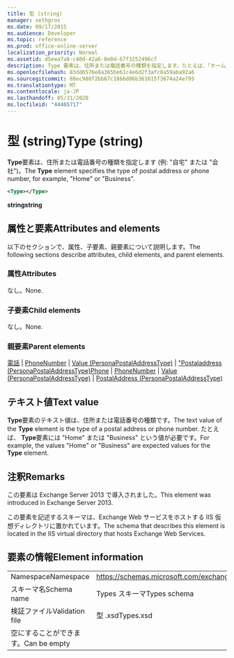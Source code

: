 ```yaml
---
title: 型 (string)
manager: sethgros
ms.date: 09/17/2015
ms.audience: Developer
ms.topic: reference
ms.prod: office-online-server
localization_priority: Normal
ms.assetid: d5eea7a8-c40d-42a6-8e0d-67f3252496cf
description: Type 要素は、住所または電話番号の種類を指定します。たとえば、「ホーム」または「ビジネス」です。
ms.openlocfilehash: 83dd6576e8a365be61c4e6d2f3afc8a59aba92a6
ms.sourcegitcommit: 88ec988f2bb67c1866d06b361615f3674a24e795
ms.translationtype: MT
ms.contentlocale: ja-JP
ms.lasthandoff: 05/31/2020
ms.locfileid: "44465717"
---
```

# <a name="type-string"></a><span data-ttu-id="428ba-103">型 (string)</span><span class="sxs-lookup"><span data-stu-id="428ba-103">Type (string)</span></span>

<span data-ttu-id="428ba-104">**Type**要素は、住所または電話番号の種類を指定します (例: "自宅" または "会社")。</span><span class="sxs-lookup"><span data-stu-id="428ba-104">The **Type** element specifies the type of postal address or phone number, for example, "Home" or "Business".</span></span> 
  
```XML
<Type></Type>
```

 <span data-ttu-id="428ba-105">**string**</span><span class="sxs-lookup"><span data-stu-id="428ba-105">**string**</span></span>
## <a name="attributes-and-elements"></a><span data-ttu-id="428ba-106">属性と要素</span><span class="sxs-lookup"><span data-stu-id="428ba-106">Attributes and elements</span></span>

<span data-ttu-id="428ba-107">以下のセクションで、属性、子要素、親要素について説明します。</span><span class="sxs-lookup"><span data-stu-id="428ba-107">The following sections describe attributes, child elements, and parent elements.</span></span>
  
### <a name="attributes"></a><span data-ttu-id="428ba-108">属性</span><span class="sxs-lookup"><span data-stu-id="428ba-108">Attributes</span></span>

<span data-ttu-id="428ba-109">なし。</span><span class="sxs-lookup"><span data-stu-id="428ba-109">None.</span></span>
  
### <a name="child-elements"></a><span data-ttu-id="428ba-110">子要素</span><span class="sxs-lookup"><span data-stu-id="428ba-110">Child elements</span></span>

<span data-ttu-id="428ba-111">なし。</span><span class="sxs-lookup"><span data-stu-id="428ba-111">None.</span></span>
  
### <a name="parent-elements"></a><span data-ttu-id="428ba-112">親要素</span><span class="sxs-lookup"><span data-stu-id="428ba-112">Parent elements</span></span>

<span data-ttu-id="428ba-113">[電話](phone.md)  | [PhoneNumber](phonenumber.md)  | [Value (PersonaPostalAddressType)](value-personapostaladdresstype.md)  | ["Postaladdress (PersonaPostalAddressType)](postaladdress-personapostaladdresstype.md)</span><span class="sxs-lookup"><span data-stu-id="428ba-113">[Phone](phone.md) | [PhoneNumber](phonenumber.md) | [Value (PersonaPostalAddressType)](value-personapostaladdresstype.md) | [PostalAddress (PersonaPostalAddressType)](postaladdress-personapostaladdresstype.md)</span></span>
  
## <a name="text-value"></a><span data-ttu-id="428ba-114">テキスト値</span><span class="sxs-lookup"><span data-stu-id="428ba-114">Text value</span></span>

<span data-ttu-id="428ba-115">**Type**要素のテキスト値は、住所または電話番号の種類です。</span><span class="sxs-lookup"><span data-stu-id="428ba-115">The text value of the **Type** element is the type of a postal address or phone number.</span></span> <span data-ttu-id="428ba-116">たとえば、 **Type**要素には "Home" または "Business" という値が必要です。</span><span class="sxs-lookup"><span data-stu-id="428ba-116">For example, the values "Home" or "Business" are expected values for the **Type** element.</span></span> 
  
## <a name="remarks"></a><span data-ttu-id="428ba-117">注釈</span><span class="sxs-lookup"><span data-stu-id="428ba-117">Remarks</span></span>

<span data-ttu-id="428ba-118">この要素は Exchange Server 2013 で導入されました。</span><span class="sxs-lookup"><span data-stu-id="428ba-118">This element was introduced in Exchange Server 2013.</span></span>
  
<span data-ttu-id="428ba-119">この要素を記述するスキーマは、Exchange Web サービスをホストする IIS 仮想ディレクトリに置かれています。</span><span class="sxs-lookup"><span data-stu-id="428ba-119">The schema that describes this element is located in the IIS virtual directory that hosts Exchange Web Services.</span></span>
  
## <a name="element-information"></a><span data-ttu-id="428ba-120">要素の情報</span><span class="sxs-lookup"><span data-stu-id="428ba-120">Element information</span></span>

|||
|:-----|:-----|
|<span data-ttu-id="428ba-121">Namespace</span><span class="sxs-lookup"><span data-stu-id="428ba-121">Namespace</span></span>  <br/> |https://schemas.microsoft.com/exchange/services/2006/types  <br/> |
|<span data-ttu-id="428ba-122">スキーマ名</span><span class="sxs-lookup"><span data-stu-id="428ba-122">Schema name</span></span>  <br/> |<span data-ttu-id="428ba-123">Types スキーマ</span><span class="sxs-lookup"><span data-stu-id="428ba-123">Types schema</span></span>  <br/> |
|<span data-ttu-id="428ba-124">検証ファイル</span><span class="sxs-lookup"><span data-stu-id="428ba-124">Validation file</span></span>  <br/> |<span data-ttu-id="428ba-125">型 .xsd</span><span class="sxs-lookup"><span data-stu-id="428ba-125">Types.xsd</span></span>  <br/> |
|<span data-ttu-id="428ba-126">空にすることができます。</span><span class="sxs-lookup"><span data-stu-id="428ba-126">Can be empty</span></span>  <br/> ||
   

